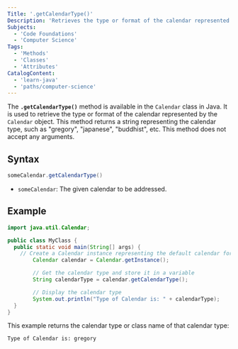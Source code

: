 ```yaml
---
Title: '.getCalendarType()'
Description: 'Retrieves the type or format of the calendar represented by the Calendar object, returns a string representing the calendar type.'
Subjects:
  - 'Code Foundations'
  - 'Computer Science'
Tags:
  - 'Methods'
  - 'Classes'
  - 'Attributes'
CatalogContent:
  - 'learn-java'
  - 'paths/computer-science'
---
```


The **`.getCalendarType()`** method is available in the `Calendar` class in Java. It is used to retrieve the type or format of the calendar represented by the `Calendar` object. This method returns a string representing the calendar type, such as "gregory", "japanese", "buddhist", etc. This method does not accept any arguments.

## Syntax

```java
someCalendar.getCalendarType()
```

- `someCalendar`: The given calendar to be addressed.
## Example

```java
import java.util.Calendar;

public class MyClass {
  public static void main(String[] args) {
    // Create a Calendar instance representing the default calendar for the current locale
        Calendar calendar = Calendar.getInstance();

        // Get the calendar type and store it in a variable
        String calendarType = calendar.getCalendarType();

        // Display the calendar type
        System.out.println("Type of Calendar is: " + calendarType);
  }
}
```

This example returns the calendar type or class name of that calendar type:

```shell
Type of Calendar is: gregory
```
